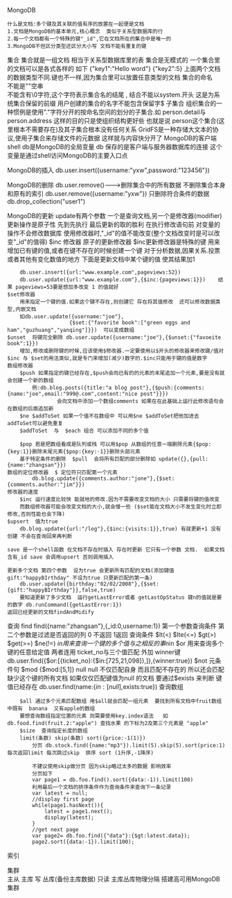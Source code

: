 MongoDB
	
	什么是文档:多个键及其关联的值有序的放置在一起便是文档
	1.文档是MongoDB的基本单元,核心概念  类似于关系型数据库的行
	2.每一个文档都有一个特殊的键"_id",它在文档所在的集合中是唯一的
	3.MongoDB不但区分类型还区分大小写 文档不能有重复的键
  
  集合
    集合就是一组文档  相当于关系型数据库里的表
	集合是无模式的  一个集合里的文档可以是各式各样的 如下
		{"key1":"Hello word"}
		{"key2":5}
	上面两个文档的数据类型不同.键也不一样,因为集合里可以放置任意类型的文档
	集合的命名  
		不能是""空串  
		不能含有\0字符,这个字符表示集合名的结尾 ,
		结合不能以system.开头 这是为系统集合保留的前缀
		用户创建的集合的名字不能包含保留字$
	子集合
		组织集合的一种惯例是使用"."字符分开的按命名空间的划分的子集合.如
			person.detail与person.address  这样的目的只是使组织结构更好些 也就是说 person这个集合(这里根本不需要存在)及其子集合根本没有任何关系
			GridFS是一种存储大文本的协议,使用子集合来存储文件的元数据  这样就与内容快分开了
	MongoDB的客户端shell
		db是MongoDB的全局变量 db 保存的是客户端与服务器数据库的连接 这个变量是通过shell访问MongoDB的主要入口点


MongoDB的插入
	db.user.insert({username:"yxw",password:"123456"})
	

MongoDB的删除
	db.user.remove()--->删除集合中的所有数据 不删除集合本身和原有的索引
	db.user.remove({username:"yxw"}) 只删除符合条件的数据
	db.drop_collection("user1")

	
MongoDB的更新 update有两个参数 一个是查询文档,另一个是修改器(modifier)更新操作是原子性 先到先执行  最后更新的取的胜利
	在执行修改语句前 对变量的操作不会修改数据库
	使用修改器时,"_id"的值不能改变(整个文档改变时是可以改变"_id"的值得)
	$inc 修改器  原子的更新修改器 $inc更新修改器是特殊的键  用来增加已有键的值,或者在键不存在的时候创建一个键
		对于分析数据,因果关系.投票或者其他有变化数值的地方
		下面是更新文档中某个键的值  使其结果加1
	
		db.user.insert({url:"www.example.com",pageviews:52})
		db.user.update({url:"www.example.com"},{$inc:{pageviews:1}})    结果 pageviews=53要是想加多改变 1 的值就好
	$set修改器
		用来指定一个键的值.如果这个键不存在,则创建它 存在将其值修改  还可以修改数据类型,内嵌文档
		如db.user.update({username:"joe"},
						{$set:{"favorite book":["green eggs and ham","guzhuang","yanqing"]}})  可以变成数组
	$unset  将键完全删除 db.user.update({username:"joe"},{$unset:{"favoeite book":1}})
		增加,修改或删除键的时候,应该使用$修改器.一定要使用以$开头的修改器来修改键/值对
	$inc 与 $set的用法类似,就是专门来增加(减少)数字的.$inc只能用于键的值是数字
	数组修改器
		$push 如果指定的键已经存在,$push会向已有的的元素的末尾追加一个元素,要是没有就会创建一个新的数组
			例:db.blog.posts({title:"a blog post"},{$push:{comments:{name:"joe",email:"999@.com",content:"nice post"}}})
					会向文档中添加一个数组comments 如果在在此基础上运行此修改语句会在数组的后面追加新 
		$ne $addToSet 如果一个值不在数组中 可以用$ne $addToSet把他加进去  addToSet可以避免重复
		$addToSet  与  $each 组合 可以添加不同的多个值
		
		$pop 若是把数组看成是队列或栈 可以用$pop 从数组的任意一端删除元素{$pop:{key:1}}删除末尾元素{$pop:{key:-1}}删除头部元素
		基于特定条件的删除  $pull  会将所有匹配的部分删除如 update({},{pull:{name:"zhangsan"}})
	数组的定位修改器  $ 定位符只匹配第一个元素
			db.blog.update({comments.author:"jone"},{$set:{comments.author:"jim"}})
	修改器的速度
		$inc 运行速度比较快 能就地的修改.因为不需要改变文档的大小 只需要将键的值改变
		而数组修改器可能会改变文档的大小,就会慢一些 ($set能在文档大小不发生变化时立即修改,否则性能也会下降)
	$upsert  值为true 
		db.blog.update({url:"/log"},{$inc:{visits:1}},true) 有就更新+1 没有创建 不会在查询回来再判断
	
	save 是一个shell函数 在文档不存在时插入 存在时更新 它只有一个参数 文档.  如果文档含有_id save 会调用upsert 否则调用插入
	
	更新多个文档 第四个参数  设为true 会更新所有匹配的文档(添加键值gift:"happyBIrthday" 不设为true 只更新匹配的第一条)
		db.user.update({birthday:"02/02/2008"},{$set:{gift:"happyBIrthday"}},false,true)
		要知道更新了多少文档  运行getLastError或者 getLastOpStatus 键n的值就是要的数字 db.runCommand({getLastError:1})
	返回已经更新的文档findAndMidify

	
查询
	find
		find({name:"zhangsan"},{_id:0,username:1}) 第一个参数查询条件  第二个参数是过滤是否返回的列  0 不返回 1返回
	查询条件 $lt(<) $lte(<=) $gt(>) $get(>=) $ne(!=)
	$in  用来查询一个键的多个值  与之相反的事$nin
	$or  用来查询多个键的任意给定值
	两者连用 ticket_no与三个值匹配 外加 winner键
	db.user.find({$or:[{ticket_no}:{$in:[725,21,098]},]},{winner:true})
	$not  元条件句  $mod {$mod:[5,1]}
	null  null 不仅匹配自身  而且匹配不存在的	所以还会匹配缺少这个键的所有文档
			如果仅仅匹配键值为null 的文档  要通过$exists 来判断	键值已经存在
			db.user.find(name:{$in:[null],$exists:true})
	查询数组
			
		$all 通过多个元素匹配数组 用$all就会匹配一组元素  要找到所有文档中fruit数组中既有  banana  又有apple的数组 
		要想查询数组指定位置的元素 则需要使用key.index语法   如db.food.find(fruit.2:"apple") 查找水果 的下标为2及第三个元素是 "apple"
		$size  查询指定长度的数组
		limit(条数) skip(条数) sort({price:-1(1)})
			分页 db.stock.find({name:"mp3"}).limit(5).skip(5).sort(price:1) 每次返回limit 每次跳过skip  排序 sort (1升序,-1降序)
			
			不建议使用skip做分页 因为skip略过太多的数据 影响效率
			分页如下
			var page1 = db.foo.find().sort({data:-1)).limit(100)	
			利用最后一个文档的排序条件作为查询条件来查询下一条记录
			var latest = null;
			//display first page 
			while(page1.hasNext()){
				latest = page1.next();
				display(latest);
			}
			//get next page 
			var page2= db.foo.find({"data"}:{$gt:latest.data});
			page2.sort({data:-1}).limit(100);
	
索引

集群	
	主从  主库  写  丛库(备份主库数据) 只读  主库丛库物理分隔
	搭建高可用MongoDB集群
	
	
	
	
	
	